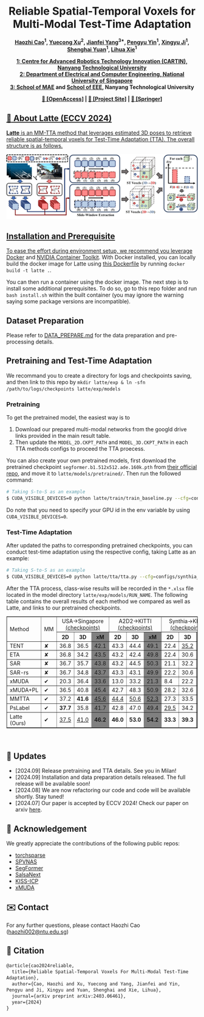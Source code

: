 <h1 align="center">Reliable Spatial-Temporal Voxels for Multi-Modal Test-Time Adaptation</h1>

<p align="center"><strong>
    <a href = "https://aroncao49.github.io/">Haozhi Cao</a><sup>1</sup>,
    <a href = "https://xuyu0010.wixsite.com/xuyu0010">Yuecong Xu</a><sup>2</sup>,
    <a href = "https://marsyang.site/">Jianfei Yang</a><sup>3*</sup>,
    <a href = "https://pamphlett.github.io/">Pengyu Yin</a><sup>1</sup>,
    <a href = "https://scholar.google.com/citations?user=qcLKoccAAAAJ&hl=en">Xingyu Ji</a><sup>1</sup>,
    <a href = "https://scholar.google.com/citations?user=XcV_sesAAAAJ&hl=en">Shenghai Yuan</a><sup>1</sup>,
    <a href = "https://scholar.google.com.sg/citations?user=Fmrv3J8AAAAJ&hl=en">Lihua Xie</a><sup>1</sup>
</strong></p>

<p align="center"><strong>
    <a href = "https://www.ntu.edu.sg/cartin">1: Centre for Advanced Robotics Technology Innovation (CARTIN), Nanyang Technological University</a><br>
    <a href = "https://cde.nus.edu.sg/ece/">2: Department of Electrical and Computer Engineering, National University of Singapore</a><br>
    <a href = "https://www.ntu.edu.sg/mae">3: School of MAE</a> and <a href = "https://www.ntu.edu.sg/eee">School of EEE</a>, Nanyang Technological University<br>
</strong></p>

<p align="center"><strong> 
    <a href = "https://www.ecva.net/papers/eccv_2024/papers_ECCV/papers/04076.pdf">&#128196; [OpenAccess]</a> | 
    <a href = "https://sites.google.com/view/eccv24-latte">&#128190; [Project Site]</a> |
    <a href = "https://link.springer.com/chapter/10.1007/978-3-031-73390-1_14">&#128214; [Springer]
</strong></p>

## :scroll: About Latte (ECCV 2024)

**Latte** is an MM-TTA method that leverages estimated 3D poses to retrieve reliable spatial-temporal voxels for Test-Time Adaptation (TTA). The overall structure is as follows.

<p align="middle">
  <img src="figs/Main_Method.jpg" width="600" />
</p>


## Installation and Prerequisite

To ease the effort during environment setup, we recommend you leverage [Docker](https://www.docker.com/) and [NVIDIA Container Toolkit](https://docs.nvidia.com/ai-enterprise/deployment-guide-vmware/0.1.0/docker.html). With Docker installed, you can locally build the docker image for Latte using [this Dockerfile](Dockerfile) by running ```docker build -t latte .```.

You can then run a container using the docker image. The next step is to install some additional prerequisites. To do so, go to this repo folder and run ```bash install.sh``` within the built container (you may ignore the warning saying some package versions are incompatible).


## Dataset Preparation
Please refer to [DATA_PREPARE.md](latte/data/DATA_PREPARE.md) for the data preparation and pre-processing details.


## Pretraining and Test-Time Adaptation
We recommand you to create a directory for logs and checkpoints saving, and then link to this repo by ```mkdir latte/exp & ln -sfn /path/to/logs/checkpoints latte/exp/models```
### Pretraining
To get the pretrained model, the easiest way is to 
1. Download our prepared multi-modal networks from the googld drive links provided in the main result table. 
2. Then update the ```MODEL_2D.CKPT_PATH``` and ```MODEL_3D.CKPT_PATH``` in each TTA methods configs to proceed the TTA proecess. 

You can also create your own pretrained models, first download the pretrained checkpoint ```segformer.b1.512x512.ade.160k.pth``` from [their official repo](https://github.com/NVlabs/SegFormer), and move it to ```latte/models/pretrained/```. Then run the followed command:

```bash
# Taking S-to-S as an example
$ CUDA_VISIBLE_DEVICES=0 python latte/train/train_baseline.py --cfg=configs/synthia_semantic_kitti/baseline.yaml
```

Do note that you need to specify your GPU id in the env variable by using ```CUDA_VISIBLE_DEVICES=0```.

### Test-Time Adaptation
After updated the paths to corresponding pretrained checkpoints, you can conduct test-time adaptation using the respective config, taking Latte as an example:
```bash
# Taking S-to-S as an example
$ CUDA_VISIBLE_DEVICES=0 python latte/tta/tta.py --cfg=configs/synthia_semantic_kitti/latte.yaml
```
After the TTA process, class-wise results will be recorded in the ```*.xlsx``` file located in the model directory ```latte/exp/models/RUN_NAME```. The following table contains the overall results of each method we compared as well as Latte, and links to our pretrained checkpoints.

<table border="1" align="center">
  <tr>
    <td rowspan="2" valign="center">Method</td>
    <td rowspan="2" valign="center">MM</td>
    <td colspan="3" align="center">
      USA&#8594;Singapore <br> <a href="https://drive.google.com/drive/folders/1Kfa0uPrgzMbI7AzEZi5f02fUzcAR43fO?usp=sharing">(checkpoints)</a>
    </td>
    <td colspan="3" align="center">
      A2D2&#8594;KITTI <br> <a href="https://drive.google.com/drive/folders/12fYs8QTKgqtuT2qe3qlyR6tLPfN6SD6D?usp=sharing">(checkpoints)</a>
    </td>
    <td colspan="3" align="center">
      Synthia&#8594;KITTI <br> <a href="https://drive.google.com/drive/folders/1iQJnTS8QBDw7OmlHuc_pRtmTQGLlQBhy?usp=sharing">(checkpoints)</a>
    </td>
  </tr>
  <tr>
    <!-- U-to-S -->
    <th align="center">2D</th> <th align="center">3D</th> <th bgcolor="grey" align="center">xM</th>
    <!-- D-to-N -->
    <th align="center">2D</th> <th align="center">3D</th> <th bgcolor="grey" align="center">xM</th>
    <!-- A-to-S -->
    <th align="center">2D</th> <th align="center">3D</th> <th bgcolor="grey" align="center">xM</th>
    <td bgcolor="grey" align="center">
      Avg
    </td>
  </tr>
  <tr>
    <td>TENT</td> <td>&#10008</td> 
    <td>36.8</td> <td>36.5</td> <td bgcolor="grey">42.1</td> 
    <td>43.3</td> <td>44.4</td> <td bgcolor="grey">49.1</td> 
    <td>22.4</td> <td><u>35.2</u></td> <td bgcolor="grey"><u>37.3</u></td> 
    <td bgcolor="grey">42.8</td> 
  </tr>
  <tr>
    <td>ETA</td> <td>&#10008</td>
    <td>36.8</td> <td>34.2</td> <td bgcolor="grey">43.5</td> 
    <td>43.2</td> <td>42.4</td> <td bgcolor="grey">49.8</td> 
    <td>22.4</td> <td>30.6</td> <td bgcolor="grey">32.9</td> 
    <td bgcolor="grey">42.1</td> 
  </tr>
  <tr>
    <td>SAR</td> <td>&#10008</td>
    <td>36.7</td> <td>35.7</td> <td bgcolor="grey">43.8</td> 
    <td>43.2</td> <td>44.5</td> <td bgcolor="grey">50.3</td> 
    <td>21.1</td> <td>32.2</td> <td bgcolor="grey">34.1</td> 
    <td bgcolor="grey">42.7</td> 
  </tr>
  <tr>
    <td>SAR-rs</td> <td>&#10008</td>
    <td>36.7</td> <td>34.8</td> <td bgcolor="grey">43.7</td> 
    <td>43.3</td> <td>43.1</td> <td bgcolor="grey">49.9</td> 
    <td>22.2</td> <td>30.6</td> <td bgcolor="grey">32.8</td> 
    <td bgcolor="grey">42.1</td> 
  </tr>
  <tr>
    <td>xMUDA</td> <td>&#10004</td>
    <td>20.3</td> <td>36.4</td> <td bgcolor="grey">33.6</td> 
    <td>13.0</td> <td>33.2</td> <td bgcolor="grey">21.3</td> 
    <td>8.4</td> <td>22.2</td> <td bgcolor="grey">18.9</td> 
    <td bgcolor="grey">21.6</td> 
  </tr>
  <tr>
    <td>xMUDA+PL</td> <td>&#10004</td>
    <td>36.5</td> <td>40.8</td> <td bgcolor="grey">45.4</td> 
    <td>42.7</td> <td>48.3</td> <td bgcolor="grey">50.9</td> 
    <td>28.2</td> <td>32.6</td> <td bgcolor="grey">34.5</td> 
    <td bgcolor="grey">43.6</td> 
  </tr>
  <tr>
    <td>MMTTA</td> <td>&#10004</td>
    <td>37.2</td> <td><b>41.6</b></td> <td bgcolor="grey"><u>45.6</u></td> 
    <td><u>44.4</u></td> <td><u>50.6</u></td> <td bgcolor="grey"><u>52.3</u></td> 
    <td>27.3</td> <td>33.5</td> <td bgcolor="grey">34.4</td> 
    <td bgcolor="grey"><u>44.1</u></td> 
  </tr>
  <tr>
    <td>PsLabel</td> <td>&#10004</td>
    <td><b>37.7</b></td> <td>35.8</td> <td bgcolor="grey">41.7</td> 
    <td>42.8</td> <td>47.0</td> <td bgcolor="grey">49.4</td> 
    <td><u>29.5</u></td> <td>34.2</td> <td bgcolor="grey">36.5</td> 
    <td bgcolor="grey">42.5</td> 
  </tr>
  <tr>
    <td>Latte (Ours)</td> <td>&#10004</td>
    <td><u>37.5</u></td> <td><u>41.0</u></td> <td bgcolor="grey"><b>46.2</b></td> 
    <td><b>46.0</b></td> <td><b>53.0</b></td> <td bgcolor="grey"><b>54.2</b></td> 
    <td><b>33.3</b></td> <td><b>39.3</b></td> <td bgcolor="grey"><b>41.7</b></td> 
    <td bgcolor="grey"><b>47.4</b></td> 
  </tr>
</table>
<br>


## :eyes: Updates
* [2024.09] Release pretraining and TTA details. See you in Milan!
* [2024.09] Installation and data preparation details released. The full release will be available soon!
* [2024.08] We are now refactoring our code and code will be available shortly. Stay tuned!
* [2024.07] Our paper is accepted by ECCV 2024! Check our paper on arxiv [here](https://arxiv.org/abs/2403.06461).


## :clap: Acknowledgement
We greatly appreciate the contributions of the following public repos:
- [torchsparse](https://github.com/mit-han-lab/torchsparse)
- [SPVNAS](https://github.com/mit-han-lab/spvnas)
- [SegFormer](https://github.com/NVlabs/SegFormer) 
- [SalsaNext](https://github.com/TiagoCortinhal/SalsaNext)
- [KISS-ICP](https://github.com/PRBonn/kiss-icp)
- [xMUDA](https://github.com/valeoai/xmuda)

## :envelope: Contact
For any further questions, please contact Haozhi Cao (haozhi002@ntu.edu.sg)

## :pencil: Citation
```
@article{cao2024reliable,
  title={Reliable Spatial-Temporal Voxels For Multi-Modal Test-Time Adaptation},
  author={Cao, Haozhi and Xu, Yuecong and Yang, Jianfei and Yin, Pengyu and Ji, Xingyu and Yuan, Shenghai and Xie, Lihua},
  journal={arXiv preprint arXiv:2403.06461},
  year={2024}
}
```
